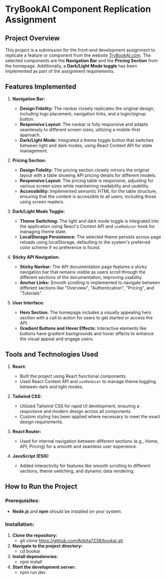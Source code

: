 # TryBookAI Component Replication Assignment

## Project Overview

This project is a submission for the front-end development assignment to replicate a feature or component from the website [TryBookAI.com](https://trybookai.com). The selected components are the **Navigation Bar** and the **Pricing Section** from the homepage. Additionally, a **Dark/Light Mode toggle** has been implemented as part of the assignment requirements.

## Features Implemented

1. **Navigation Bar:**
   - **Design Fidelity:** The navbar closely replicates the original design, including logo placement, navigation links, and a login/signup button.
   - **Responsive Layout:** The navbar is fully responsive and adapts seamlessly to different screen sizes, utilizing a mobile-first approach.
   - **Dark/Light Mode:** Integrated a theme toggle button that switches between light and dark modes, using React Context API for state management.

2. **Pricing Section:**
   - **Design Fidelity:** The pricing section closely mirrors the original layout with a table showing API pricing details for different models.
   - **Responsive Layout:** The pricing table is responsive, adjusting for various screen sizes while maintaining readability and usability.
   - **Accessibility:** Implemented semantic HTML for the table structure, ensuring that the content is accessible to all users, including those using screen readers.

3. **Dark/Light Mode Toggle:**
   - **Theme Switching:** The light and dark mode toggle is integrated into the application using React's Context API and `useReducer` hook for managing theme state.
   - **LocalStorage Persistence:** The selected theme persists across page reloads using localStorage, defaulting to the system's preferred color scheme if no preference is found.

4. **Sticky API Navigation:**

    - **Sticky Navbar:** The API documentation page features a sticky navigation bar that remains visible as users scroll through the different sections of the documentation, improving usability.
    - **Anchor Links:** Smooth scrolling is implemented to navigate between different sections like "Overview", "Authentication", "Pricing", and "Tutorials".

5. **User Interface:**

    - **Hero Section:** The homepage includes a visually appealing hero section with a call to action for users to get started or access the API.
    - **Gradient Buttons and Hover Effects:** Interactive elements like buttons have gradient backgrounds and hover effects to enhance the visual appeal and engage users.

## Tools and Technologies Used

1. **React:**
   - Built the project using React functional components.
   - Used React Context API and `useReducer` to manage theme toggling between dark and light modes.

2. **Tailwind CSS:**
   - Utilized Tailwind CSS for rapid UI development, ensuring a responsive and modern design across all components.
   - Custom styling has been applied where necessary to meet the exact design requirements.

3. **React Router:**
   - Used for internal navigation between different sections (e.g., Home, API, Pricing) for a smooth and seamless user experience.

4. **JavaScript (ES6):**
   - Added interactivity for features like smooth scrolling to different sections, theme switching, and dynamic data rendering.

## How to Run the Project

### Prerequisites:
- **Node.js** and **npm** should be installed on your system.

### Installation:
1. **Clone the repository:**
   - git clone https://github.com/Ankita7238/bookai.git
2. **Navigate to the project directory:**
    - cd bookai
3. **Install dependencies:**
    - npm install
4. **Start the development server:**
    - npm run dev

